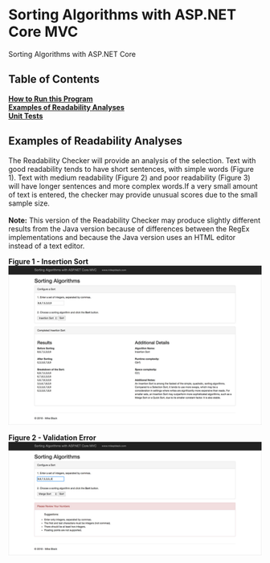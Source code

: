# Sorting Algorithms with ASP.NET Core MVC
Sorting Algorithms with ASP.NET Core

## Table of Contents
**[How to Run this Program](#how-to-run-this-program)**  
**[Examples of Readability Analyses](#examples-of-readability-analyses)**<br /> 
**[Unit Tests](#unit-tests)**<br /> 

## Examples of Readability Analyses
The Readability Checker will provide an analysis of the selection. Text with good readability tends to have short sentences, with simple words (Figure 1). Text with medium readability (Figure 2) and poor readability (Figure 3) will have longer sentences and more complex words.If a very small amount of text is entered, the checker may provide unusual scores due to the small sample size.<br /><br />
**Note:** This version of the Readability Checker may produce slightly different results from the Java version because of differences between the RegEx implementations and because the Java version uses an HTML editor instead of a text editor.


**Figure 1 - Insertion Sort**
![Insertion Sort](https://github.com/mikeuf/sorting-algorithms-asp/blob/master/1-insertion-sort.jpg "Insertion Sort")

**Figure 2 - Validation Error**
![Validation Error](https://github.com/mikeuf/sorting-algorithms-asp/blob/master/2-validation-error.jpg "Validation Error")
